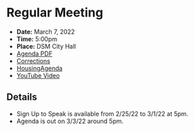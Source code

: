 # Regular Meeting

- **Date:** March 7, 2022
- **Time:** 5:00pm 
- **Place:** DSM City Hall
- [Agenda PDF](https://councildocs.dsm.city/agendas/ag20220307.pdf?pdf=Agenda&t=1646350265302)
- [Corrections](https://councildocs.dsm.city/corrections/20220307%20cap.pdf?pdf=Corrections&t=1646350265302)
- [HousingAgenda](https://councildocs.dsm.city/agendas/mg20220307.pdf?pdf=Housing%20Agendas&t=1646350265302)
- [YouTube Video](https://youtu.be/zWylYDCTWXg)

## Details

- Sign Up to Speak is available from 2/25/22 to 3/1/22 at 5pm.
- Agenda is out on 3/3/22 around 5pm.
